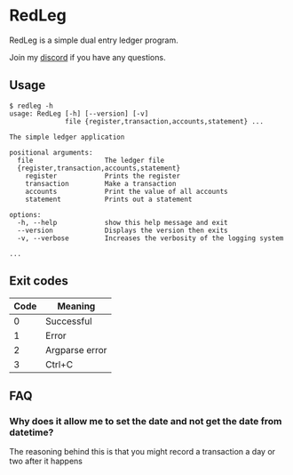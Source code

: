# RedLeg

RedLeg is a simple dual entry ledger program.

Join my [discord](https://discord.com/invite/X9SB5Znm2D) if you have any questions.

## Usage

```terminal
$ redleg -h
usage: RedLeg [-h] [--version] [-v]
              file {register,transaction,accounts,statement} ...

The simple ledger application

positional arguments:
  file                  The ledger file
  {register,transaction,accounts,statement}
    register            Prints the register
    transaction         Make a transaction
    accounts            Print the value of all accounts
    statement           Prints out a statement

options:
  -h, --help            show this help message and exit
  --version             Displays the version then exits
  -v, --verbose         Increases the verbosity of the logging system

...
```

## Exit codes

| Code | Meaning |
|------|---------|
| 0    | Successful |
| 1    | Error |
| 2    | Argparse error |
| 3    | Ctrl+C |

## FAQ

### Why does it allow me to set the date and not get the date from datetime?

The reasoning behind this is that you might record a transaction a day or two after it happens

